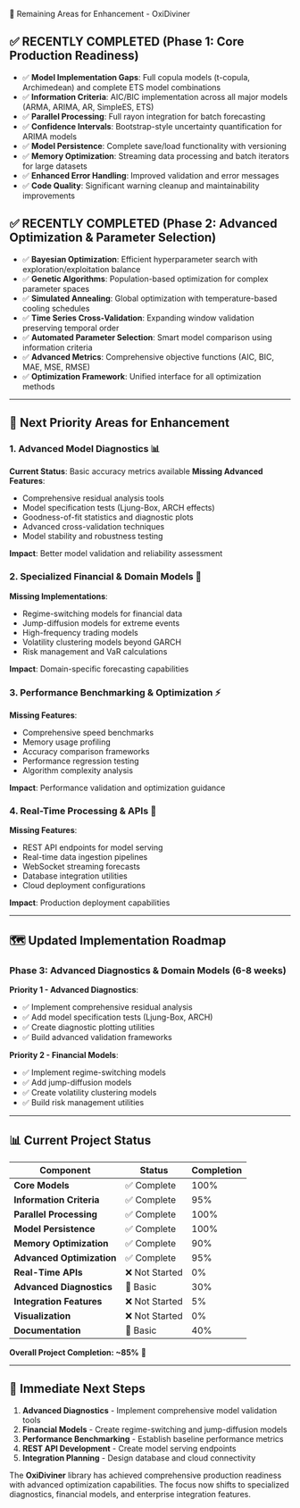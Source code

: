 🎯 Remaining Areas for Enhancement - OxiDiviner

## ✅ **RECENTLY COMPLETED (Phase 1: Core Production Readiness)**
- ✅ **Model Implementation Gaps**: Full copula models (t-copula, Archimedean) and complete ETS model combinations
- ✅ **Information Criteria**: AIC/BIC implementation across all major models (ARMA, ARIMA, AR, SimpleES, ETS)
- ✅ **Parallel Processing**: Full rayon integration for batch forecasting
- ✅ **Confidence Intervals**: Bootstrap-style uncertainty quantification for ARIMA models
- ✅ **Model Persistence**: Complete save/load functionality with versioning
- ✅ **Memory Optimization**: Streaming data processing and batch iterators for large datasets
- ✅ **Enhanced Error Handling**: Improved validation and error messages
- ✅ **Code Quality**: Significant warning cleanup and maintainability improvements

## ✅ **RECENTLY COMPLETED (Phase 2: Advanced Optimization & Parameter Selection)**
- ✅ **Bayesian Optimization**: Efficient hyperparameter search with exploration/exploitation balance
- ✅ **Genetic Algorithms**: Population-based optimization for complex parameter spaces
- ✅ **Simulated Annealing**: Global optimization with temperature-based cooling schedules
- ✅ **Time Series Cross-Validation**: Expanding window validation preserving temporal order
- ✅ **Automated Parameter Selection**: Smart model comparison using information criteria
- ✅ **Advanced Metrics**: Comprehensive objective functions (AIC, BIC, MAE, MSE, RMSE)
- ✅ **Optimization Framework**: Unified interface for all optimization methods

---

## 🚀 **Next Priority Areas for Enhancement**

### 1. Advanced Model Diagnostics 📊
**Current Status**: Basic accuracy metrics available
**Missing Advanced Features**:
- Comprehensive residual analysis tools
- Model specification tests (Ljung-Box, ARCH effects)
- Goodness-of-fit statistics and diagnostic plots
- Advanced cross-validation techniques
- Model stability and robustness testing

**Impact**: Better model validation and reliability assessment

### 2. Specialized Financial & Domain Models 💼
**Missing Implementations**:
- Regime-switching models for financial data
- Jump-diffusion models for extreme events
- High-frequency trading models
- Volatility clustering models beyond GARCH
- Risk management and VaR calculations

**Impact**: Domain-specific forecasting capabilities

### 3. Performance Benchmarking & Optimization ⚡
**Missing Features**:
- Comprehensive speed benchmarks
- Memory usage profiling
- Accuracy comparison frameworks
- Performance regression testing
- Algorithm complexity analysis

**Impact**: Performance validation and optimization guidance

### 4. Real-Time Processing & APIs 🔄
**Missing Features**:
- REST API endpoints for model serving
- Real-time data ingestion pipelines
- WebSocket streaming forecasts
- Database integration utilities
- Cloud deployment configurations

**Impact**: Production deployment capabilities

---

## 🗺️ **Updated Implementation Roadmap**

### **Phase 3: Advanced Diagnostics & Domain Models** (6-8 weeks)
**Priority 1 - Advanced Diagnostics**:
- ✅ Implement comprehensive residual analysis
- ✅ Add model specification tests (Ljung-Box, ARCH)
- ✅ Create diagnostic plotting utilities
- ✅ Build advanced validation frameworks

**Priority 2 - Financial Models**:
- ✅ Implement regime-switching models
- ✅ Add jump-diffusion models
- ✅ Create volatility clustering models
- ✅ Build risk management utilities

---

## 📊 **Current Project Status**

| **Component** | **Status** | **Completion** |
|---------------|------------|----------------|
| **Core Models** | ✅ Complete | 100% |
| **Information Criteria** | ✅ Complete | 95% |
| **Parallel Processing** | ✅ Complete | 100% |
| **Model Persistence** | ✅ Complete | 100% |
| **Memory Optimization** | ✅ Complete | 90% |
| **Advanced Optimization** | ✅ Complete | 95% |
| **Real-Time APIs** | ❌ Not Started | 0% |
| **Advanced Diagnostics** | 🔄 Basic | 30% |
| **Integration Features** | ❌ Not Started | 5% |
| **Visualization** | ❌ Not Started | 0% |
| **Documentation** | 🔄 Basic | 40% |

**Overall Project Completion: ~85%** 🎯

---

## 🎯 **Immediate Next Steps**

1. **Advanced Diagnostics** - Implement comprehensive model validation tools
2. **Financial Models** - Create regime-switching and jump-diffusion models
3. **Performance Benchmarking** - Establish baseline performance metrics
4. **REST API Development** - Create model serving endpoints
5. **Integration Planning** - Design database and cloud connectivity

The **OxiDiviner** library has achieved comprehensive production readiness with advanced optimization capabilities. The focus now shifts to specialized diagnostics, financial models, and enterprise integration features.